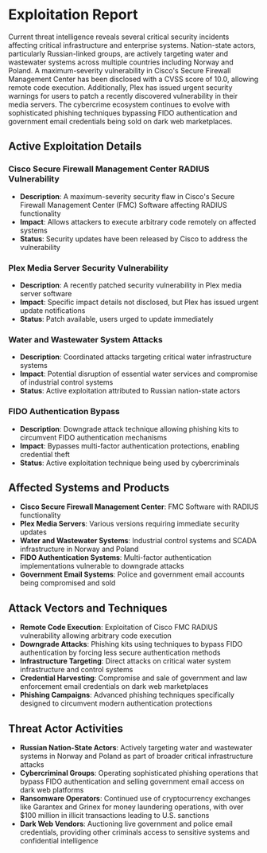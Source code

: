 # Exploitation Report

Current threat intelligence reveals several critical security incidents affecting critical infrastructure and enterprise systems. Nation-state actors, particularly Russian-linked groups, are actively targeting water and wastewater systems across multiple countries including Norway and Poland. A maximum-severity vulnerability in Cisco's Secure Firewall Management Center has been disclosed with a CVSS score of 10.0, allowing remote code execution. Additionally, Plex has issued urgent security warnings for users to patch a recently discovered vulnerability in their media servers. The cybercrime ecosystem continues to evolve with sophisticated phishing techniques bypassing FIDO authentication and government email credentials being sold on dark web marketplaces.

## Active Exploitation Details

### Cisco Secure Firewall Management Center RADIUS Vulnerability
- **Description**: A maximum-severity security flaw in Cisco's Secure Firewall Management Center (FMC) Software affecting RADIUS functionality
- **Impact**: Allows attackers to execute arbitrary code remotely on affected systems
- **Status**: Security updates have been released by Cisco to address the vulnerability

### Plex Media Server Security Vulnerability
- **Description**: A recently patched security vulnerability in Plex media server software
- **Impact**: Specific impact details not disclosed, but Plex has issued urgent update notifications
- **Status**: Patch available, users urged to update immediately

### Water and Wastewater System Attacks
- **Description**: Coordinated attacks targeting critical water infrastructure systems
- **Impact**: Potential disruption of essential water services and compromise of industrial control systems
- **Status**: Active exploitation attributed to Russian nation-state actors

### FIDO Authentication Bypass
- **Description**: Downgrade attack technique allowing phishing kits to circumvent FIDO authentication mechanisms
- **Impact**: Bypasses multi-factor authentication protections, enabling credential theft
- **Status**: Active exploitation technique being used by cybercriminals

## Affected Systems and Products

- **Cisco Secure Firewall Management Center**: FMC Software with RADIUS functionality
- **Plex Media Servers**: Various versions requiring immediate security updates
- **Water and Wastewater Systems**: Industrial control systems and SCADA infrastructure in Norway and Poland
- **FIDO Authentication Systems**: Multi-factor authentication implementations vulnerable to downgrade attacks
- **Government Email Systems**: Police and government email accounts being compromised and sold

## Attack Vectors and Techniques

- **Remote Code Execution**: Exploitation of Cisco FMC RADIUS vulnerability allowing arbitrary code execution
- **Downgrade Attacks**: Phishing kits using techniques to bypass FIDO authentication by forcing less secure authentication methods
- **Infrastructure Targeting**: Direct attacks on critical water system infrastructure and control systems
- **Credential Harvesting**: Compromise and sale of government and law enforcement email credentials on dark web marketplaces
- **Phishing Campaigns**: Advanced phishing techniques specifically designed to circumvent modern authentication protections

## Threat Actor Activities

- **Russian Nation-State Actors**: Actively targeting water and wastewater systems in Norway and Poland as part of broader critical infrastructure attacks
- **Cybercriminal Groups**: Operating sophisticated phishing operations that bypass FIDO authentication and selling government email access on dark web platforms
- **Ransomware Operators**: Continued use of cryptocurrency exchanges like Garantex and Grinex for money laundering operations, with over $100 million in illicit transactions leading to U.S. sanctions
- **Dark Web Vendors**: Auctioning live government and police email credentials, providing other criminals access to sensitive systems and confidential intelligence